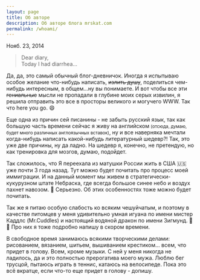 ```yaml
---
layout: page
title: Об авторе
description: Об авторе блога mrskat.com
permalink: /whoami/
---
```

<p class="post-date">Нояб. 23, 2014</p>

> Dear diary,<br>
> Today I had diarrhea...

Да, да, это самый обычный блог-дневничок. Иногда я испытываю особое желание что-нибудь написать, <s>излить душу</s>, поделиться чем-нибудь интересным, в общем...ну вы понимаете. И вот чтобы все эти <s>гениальные</s> мысли не пропадали в глубине моих серых извилин, я решила отправить это все в просторы великого и могучего WWW. Так что here you go. :smile:

Еще одна из причин сей писанины - не забыть русский язык, так как большую часть времени сейчас я живу на английском <small>(отсюда, думаю, будет много различных англоязычных вставок)</small>, ну и все наверняка мечтали когда-нибудь написать какой-нибудь литературный шедевр?! Так, это уже две причины, ну да ладно. На шедевр я, конечно, не претендую, но как тренировка для мозгов, думаю, подойдет.

Так сложилось, что Я переехала из матушки России жить в США :us: уже почти 3 года назад. Тут можно будет почитать про процесс моей иммиграции. И на данный момент мы живем в стратегически-кукурузном штате Небраска, где всегда большое синее небо и воздух пахнет навозом. :poop: Серьезно. Об этих особенностях тоже можно будет почитать.

Так же я питаю особую слабость ко всяким чешуйчатым, и поэтому в качестве питомцев у меня удивительно умная игуана по имени мистер Каддлс (Mr.Cuddles) и настоящий водяной дракон по имени Зигмунд. :dragon:  :crocodile: Про них я тоже подробно напишу в скором времени.

В свободное время занимаюсь всякими творческими делами: рисованием, вязанием, шитьем, вышиванием крестиком... всем, что придет в голову. Всем, кроме музыки. С ней у меня никогда не ладилось, да и это полностью прерогатива моего мужа. Люблю бег трусцой, пытаюсь играть в теннис, катаюсь на велосипеде. Пока это всё вкратце, если что-то еще придет в голову - допишу.
